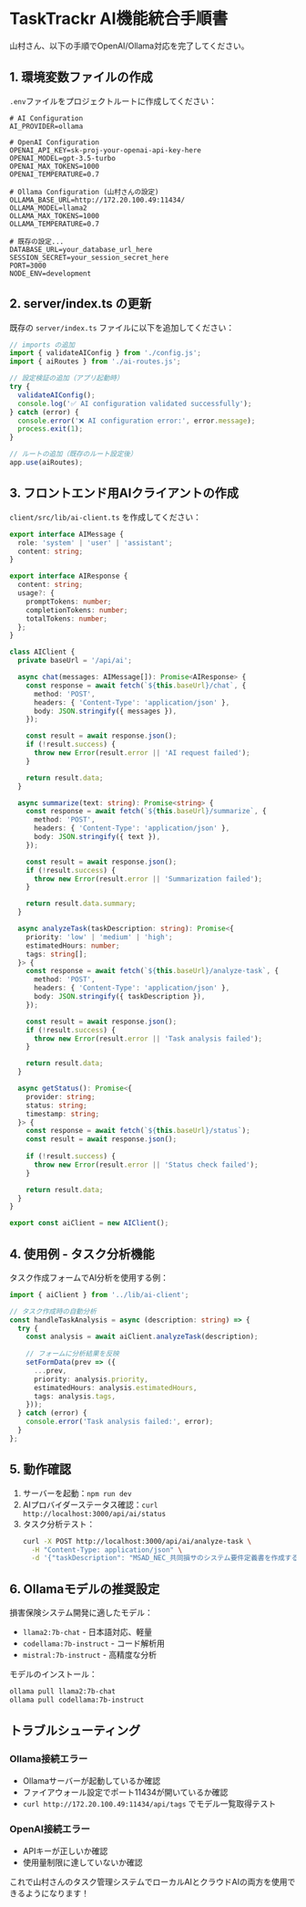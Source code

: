 # TaskTrackr AI機能統合手順書

山村さん、以下の手順でOpenAI/Ollama対応を完了してください。

## 1. 環境変数ファイルの作成

`.env`ファイルをプロジェクトルートに作成してください：

```env
# AI Configuration
AI_PROVIDER=ollama

# OpenAI Configuration
OPENAI_API_KEY=sk-proj-your-openai-api-key-here
OPENAI_MODEL=gpt-3.5-turbo
OPENAI_MAX_TOKENS=1000
OPENAI_TEMPERATURE=0.7

# Ollama Configuration (山村さんの設定)
OLLAMA_BASE_URL=http://172.20.100.49:11434/
OLLAMA_MODEL=llama2
OLLAMA_MAX_TOKENS=1000
OLLAMA_TEMPERATURE=0.7

# 既存の設定...
DATABASE_URL=your_database_url_here
SESSION_SECRET=your_session_secret_here
PORT=3000
NODE_ENV=development
```

## 2. server/index.ts の更新

既存の `server/index.ts` ファイルに以下を追加してください：

```typescript
// imports の追加
import { validateAIConfig } from './config.js';
import { aiRoutes } from './ai-routes.js';

// 設定検証の追加（アプリ起動時）
try {
  validateAIConfig();
  console.log('✅ AI configuration validated successfully');
} catch (error) {
  console.error('❌ AI configuration error:', error.message);
  process.exit(1);
}

// ルートの追加（既存のルート設定後）
app.use(aiRoutes);
```

## 3. フロントエンド用AIクライアントの作成

`client/src/lib/ai-client.ts` を作成してください：

```typescript
export interface AIMessage {
  role: 'system' | 'user' | 'assistant';
  content: string;
}

export interface AIResponse {
  content: string;
  usage?: {
    promptTokens: number;
    completionTokens: number;
    totalTokens: number;
  };
}

class AIClient {
  private baseUrl = '/api/ai';

  async chat(messages: AIMessage[]): Promise<AIResponse> {
    const response = await fetch(`${this.baseUrl}/chat`, {
      method: 'POST',
      headers: { 'Content-Type': 'application/json' },
      body: JSON.stringify({ messages }),
    });

    const result = await response.json();
    if (!result.success) {
      throw new Error(result.error || 'AI request failed');
    }

    return result.data;
  }

  async summarize(text: string): Promise<string> {
    const response = await fetch(`${this.baseUrl}/summarize`, {
      method: 'POST',
      headers: { 'Content-Type': 'application/json' },
      body: JSON.stringify({ text }),
    });

    const result = await response.json();
    if (!result.success) {
      throw new Error(result.error || 'Summarization failed');
    }

    return result.data.summary;
  }

  async analyzeTask(taskDescription: string): Promise<{
    priority: 'low' | 'medium' | 'high';
    estimatedHours: number;
    tags: string[];
  }> {
    const response = await fetch(`${this.baseUrl}/analyze-task`, {
      method: 'POST',
      headers: { 'Content-Type': 'application/json' },
      body: JSON.stringify({ taskDescription }),
    });

    const result = await response.json();
    if (!result.success) {
      throw new Error(result.error || 'Task analysis failed');
    }

    return result.data;
  }

  async getStatus(): Promise<{
    provider: string;
    status: string;
    timestamp: string;
  }> {
    const response = await fetch(`${this.baseUrl}/status`);
    const result = await response.json();
    
    if (!result.success) {
      throw new Error(result.error || 'Status check failed');
    }

    return result.data;
  }
}

export const aiClient = new AIClient();
```

## 4. 使用例 - タスク分析機能

タスク作成フォームでAI分析を使用する例：

```typescript
import { aiClient } from '../lib/ai-client';

// タスク作成時の自動分析
const handleTaskAnalysis = async (description: string) => {
  try {
    const analysis = await aiClient.analyzeTask(description);
    
    // フォームに分析結果を反映
    setFormData(prev => ({
      ...prev,
      priority: analysis.priority,
      estimatedHours: analysis.estimatedHours,
      tags: analysis.tags,
    }));
  } catch (error) {
    console.error('Task analysis failed:', error);
  }
};
```

## 5. 動作確認

1. サーバーを起動：`npm run dev`
2. AIプロバイダーステータス確認：`curl http://localhost:3000/api/ai/status`
3. タスク分析テスト：
   ```bash
   curl -X POST http://localhost:3000/api/ai/analyze-task \
     -H "Content-Type: application/json" \
     -d '{"taskDescription": "MSAD_NEC_共同損サのシステム要件定義書を作成する"}'
   ```

## 6. Ollamaモデルの推奨設定

損害保険システム開発に適したモデル：

- `llama2:7b-chat` - 日本語対応、軽量
- `codellama:7b-instruct` - コード解析用
- `mistral:7b-instruct` - 高精度な分析

モデルのインストール：
```bash
ollama pull llama2:7b-chat
ollama pull codellama:7b-instruct
```

## トラブルシューティング

### Ollama接続エラー
- Ollamaサーバーが起動しているか確認
- ファイアウォール設定でポート11434が開いているか確認
- `curl http://172.20.100.49:11434/api/tags` でモデル一覧取得テスト

### OpenAI接続エラー
- APIキーが正しいか確認
- 使用量制限に達していないか確認

これで山村さんのタスク管理システムでローカルAIとクラウドAIの両方を使用できるようになります！

